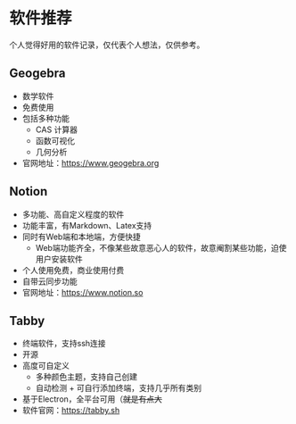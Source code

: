 # 软件推荐
个人觉得好用的软件记录，仅代表个人想法，仅供参考。
## Geogebra
- 数学软件
- 免费使用
- 包括多种功能
  - CAS 计算器
  - 函数可视化
  - 几何分析
- 官网地址：https://www.geogebra.org
## Notion
- 多功能、高自定义程度的软件
- 功能丰富，有Markdown、Latex支持
- 同时有Web端和本地端，方便快捷
  - Web端功能齐全，不像某些故意恶心人的软件，故意阉割某些功能，迫使用户安装软件
- 个人使用免费，商业使用付费
- 自带云同步功能
- 官网地址：https://www.notion.so
## Tabby
- 终端软件，支持ssh连接
- 开源
- 高度可自定义
  - 多种颜色主题，支持自己创建
  - 自动检测 + 可自行添加终端，支持几乎所有类别
- 基于Electron，全平台可用（~~就是有点大~~
- 软件官网：https://tabby.sh